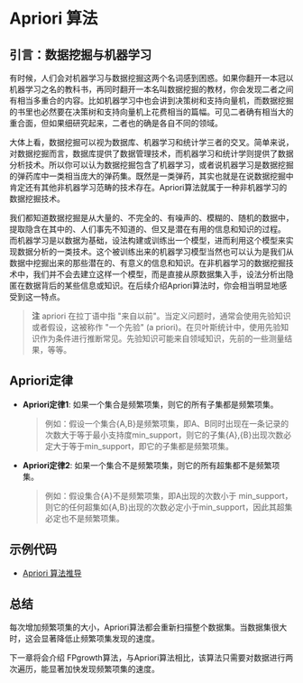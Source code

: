 # Apriori 算法

## 引言：数据挖掘与机器学习
有时候，人们会对机器学习与数据挖掘这两个名词感到困惑。如果你翻开一本冠以机器学习之名的教科书，再同时翻开一本名叫数据挖掘的教材，你会发现二者之间有相当多重合的内容。比如机器学习中也会讲到决策树和支持向量机，而数据挖掘的书里也必然要在决策树和支持向量机上花费相当的篇幅。可见二者确有相当大的重合面，但如果细研究起来，二者也的确是各自不同的领域。

大体上看，数据挖掘可以视为数据库、机器学习和统计学三者的交叉。简单来说，对数据挖掘而言，数据库提供了数据管理技术，而机器学习和统计学则提供了数据分析技术。所以你可以认为数据挖掘包含了机器学习，或者说机器学习是数据挖掘的弹药库中一类相当庞大的弹药集。既然是一类弹药，其实也就是在说数据挖掘中肯定还有其他非机器学习范畴的技术存在。Apriori算法就属于一种非机器学习的数据挖掘技术。

我们都知道数据挖掘是从大量的、不完全的、有噪声的、模糊的、随机的数据中，提取隐含在其中的、人们事先不知道的、但又是潜在有用的信息和知识的过程。 而机器学习是以数据为基础，设法构建或训练出一个模型，进而利用这个模型来实现数据分析的一类技术。这个被训练出来的机器学习模型当然也可以认为是我们从数据中挖掘出来的那些潜在的、有意义的信息和知识。在非机器学习的数据挖掘技术中，我们并不会去建立这样一个模型，而是直接从原数据集入手，设法分析出隐匿在数据背后的某些信息或知识。在后续介绍Apriori算法时，你会相当明显地感受到这一特点。

> **注** apriori 在拉丁语中指 "来自以前"。当定义问题时，通常会使用先验知识或者假设，这被称作 "一个先验" (a priori)。在贝叶斯统计中，使用先验知识作为条件进行推断常见。先验知识可能来自领域知识，先前的一些测量结果，等等。

## Apriori定律
- **Apriori定律1**: 如果一个集合是频繁项集，则它的所有子集都是频繁项集。
  > 例如：假设一个集合{A,B}是频繁项集，即A、B同时出现在一条记录的次数大于等于最小支持度min_support，则它的子集{A},{B}出现次数必定大于等于min_support，即它的子集都是频繁项集。

- **Apriori定律2**: 如果一个集合不是频繁项集，则它的所有超集都不是频繁项集。  
  > 例如：假设集合{A}不是频繁项集，即A出现的次数小于 min_support，则它的任何超集如{A,B}出现的次数必定小于min_support，因此其超集必定也不是频繁项集。

## 示例代码
- [Apriori 算法推导](https://github.com/yorkLiu/KeepReading/blob/master/%E6%9C%BA%E5%99%A8%E5%AD%A6%E4%B9%A0%E5%AE%9E%E6%88%98Peter%E8%91%97-%E7%AC%94%E8%AE%B0/Code/Apriori.ipynb)



## 总结
每次增加频繁项集的大小，Apriori算法都会重新扫描整个数据集。当数据集很大时，这会显著降低止频繁项集发现的速度。

下一章将会介绍 FPgrowth算法，与Apriori算法相比，该算法只需要对数据进行两次遍历，能显著加快发现频繁项集的速度。
